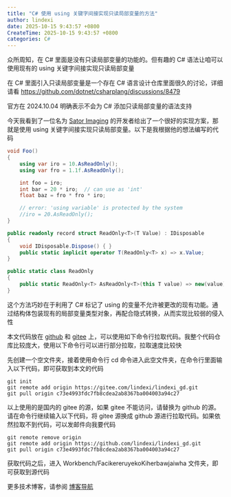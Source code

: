 ```yaml
---
title: "C# 使用 using 关键字间接实现只读局部变量的方法"
author: lindexi
date: 2025-10-15 9:43:57 +0800
CreateTime: 2025-10-15 9:43:57 +0800
categories: C#
---
```


众所周知，在 C# 里面是没有只读局部变量的功能的。但有趣的 C# 语法让咱可以使用现有的 using 关键字间接实现只读局部变量

<!--more-->


<!-- 发布 -->
<!-- 博客 -->

在 C# 里面引入只读局部变量是一个存在 C# 语言设计仓库里面很久的讨论，详细请看 <https://github.com/dotnet/csharplang/discussions/8479>

官方在 2024.10.04 明确表示不会为 C# 添加只读局部变量的语法支持

今天我看到了一位名为 [Sator Imaging](https://github.com/sator-imaging) 的开发者给出了一个很好的实现方案，那就是使用 using 关键字间接实现只读局部变量。以下是我根据他的想法编写的代码

```csharp
void Foo()
{
    using var iro = 10.AsReadOnly();
    using var fro = 1.1f.AsReadOnly();

    int foo = iro;
    int bar = 20 * iro;  // can use as 'int'
    float baz = fro * fro * iro;

    // error: 'using variable' is protected by the system
    //iro = 20.AsReadOnly();
}

public readonly record struct ReadOnly<T>(T Value) : IDisposable
{
    void IDisposable.Dispose() { }
    public static implicit operator T(ReadOnly<T> x) => x.Value;
}

public static class ReadOnly
{
    public static ReadOnly<T> AsReadOnly<T>(this T value) => new(value);
}
```

这个方法巧妙在于利用了 C# 标记了 using 的变量不允许被更改的现有功能。通过结构体包装现有的局部变量类型对象，再配合隐式转换，从而实现比较弱的侵入性

本文代码放在 [github](https://github.com/lindexi/lindexi_gd/tree/c73e4993fdc7fb8cdea2ab8367ba004003a94c27/Workbench/FacikereruyekoKiherbawjaiwha) 和 [gitee](https://gitee.com/lindexi/lindexi_gd/tree/c73e4993fdc7fb8cdea2ab8367ba004003a94c27/Workbench/FacikereruyekoKiherbawjaiwha) 上，可以使用如下命令行拉取代码。我整个代码仓库比较庞大，使用以下命令行可以进行部分拉取，拉取速度比较快

先创建一个空文件夹，接着使用命令行 cd 命令进入此空文件夹，在命令行里面输入以下代码，即可获取到本文的代码

```
git init
git remote add origin https://gitee.com/lindexi/lindexi_gd.git
git pull origin c73e4993fdc7fb8cdea2ab8367ba004003a94c27
```

以上使用的是国内的 gitee 的源，如果 gitee 不能访问，请替换为 github 的源。请在命令行继续输入以下代码，将 gitee 源换成 github 源进行拉取代码。如果依然拉取不到代码，可以发邮件向我要代码

```
git remote remove origin
git remote add origin https://github.com/lindexi/lindexi_gd.git
git pull origin c73e4993fdc7fb8cdea2ab8367ba004003a94c27
```

获取代码之后，进入 Workbench/FacikereruyekoKiherbawjaiwha 文件夹，即可获取到源代码

更多技术博客，请参阅 [博客导航](https://blog.lindexi.com/post/%E5%8D%9A%E5%AE%A2%E5%AF%BC%E8%88%AA.html )
